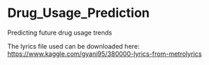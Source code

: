 # Drug_Usage_Prediction
Predicting future drug usage trends

The lyrics file used can be downloaded here: https://www.kaggle.com/gyani95/380000-lyrics-from-metrolyrics

